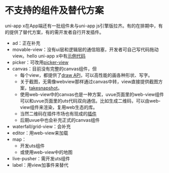 # 不支持的组件及替代方案

uni-app x在App端还有一批组件未与uni-app js引擎版拉齐。有的在排期中，有的提供了替代方案，有的需开发者自行开发插件。

- ad：正在补充
- movable-view：没有ui层和逻辑层的通信阻塞，开发者可自己写代码拖动view。hello uni-app x中有[示例代码](https://gitcode.net/dcloud/hello-uni-app-x/-/blob/dev/pages/component/general-event/touch-event.uvue)
- picker：可改用[picker-view](picker-view.md)
- canvas：目前没有完整的canvas组件，但
	* 每个view，都提供了[draw API](../dom/drawablecontext.md)，可以高性能的画各种形状、写字。
	* 关于截图，无需像webview那样通过canvas中转，view直接提供截图方案，[takesnapshot](../dom/element.md#takesnapshot)。
	* 使用web-view中的canvas也是一种方案，uvue页面里的web-view组件可以和uvue页面里的uts代码双向通信。比如生成二维码，可以由web-view组件来渲染，复用web生态的库。
	* 当然二维码在插件市场也有现成的[插件](https://ext.dcloud.net.cn/search?q=%E4%BA%8C%E7%BB%B4%E7%A0%81&uni-appx=1)
	* 后期uvue中也会补充正式的canvas组件
- waterfall/grid-view：会补充
- editor：用web-view来加载
- map：
	* 开发uts组件
	* 或使用web-view中的地图
- live-pusher：需开发uts组件
- label：用view加事件来替代